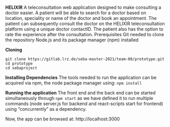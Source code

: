 **HELIXIR**
A teleconsultation web application designed to make consulting a doctor easier. A patient will be able to search for a doctor based on location, speciality or name of the doctor and book an appointment. The patient can subsequently consult the doctor on the HELIXIR teleconsultation platform using a unique doctor contactID. The patient also has the option to rate the experience after the consultation.
Prerequisites
Git needed to clone the repository
Node.js and its package manager (npm) installed

**Cloning** 
```
git clone https://gitlab.lrz.de/seba-master-2021/team-08/prototype.git
cd prototype
cd sebaproject
```



**Installing Dependencies**
The tools needed to run the application can be acquired via npm, the node package manager using:
                         `npm install`

**Running the application**
The front end and the back end can be started simultaneously through `npm start` as we have defined it to run multiple commands (node server.js for backend and react-scripts start for frontend) using “concurrently” as a dependency.



Now, the app can be browsed at:  http://localhost:3000
